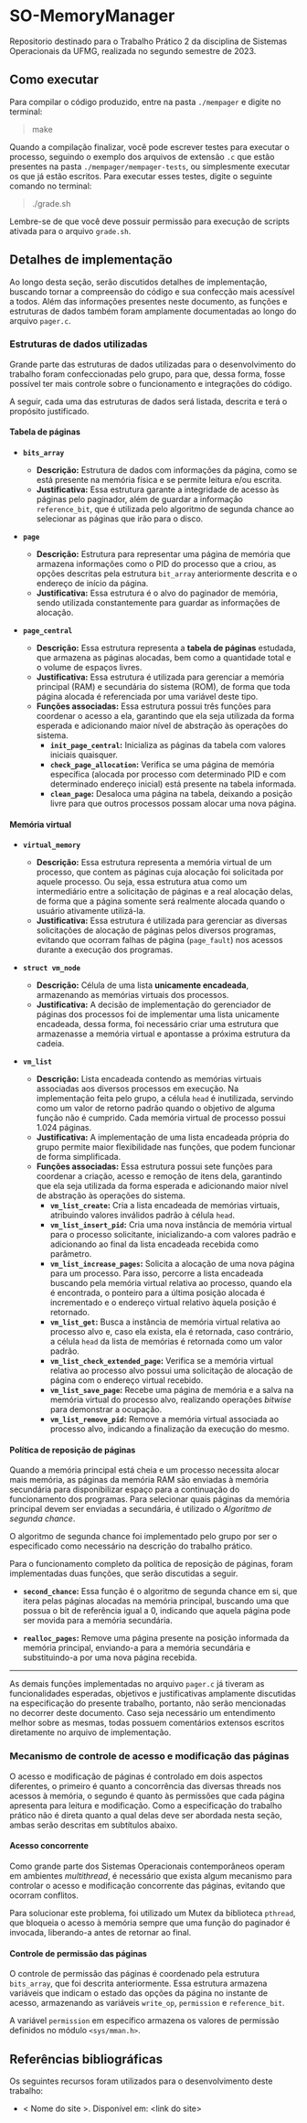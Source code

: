 # SO-MemoryManager
Repositorio destinado para o Trabalho Prático 2 da disciplina de Sistemas Operacionais da UFMG, realizada no segundo semestre de 2023.

## Como executar
Para compilar o código produzido, entre na pasta `./mempager` e digite no terminal:

> make

Quando a compilação finalizar, você pode escrever testes para executar o processo, seguindo o exemplo dos arquivos de extensão `.c` que estão presentes na pasta `./mempager/mempager-tests`, ou simplesmente executar os que já estão escritos. Para executar esses testes, digite o seguinte comando no terminal:

> ./grade.sh

Lembre-se de que você deve possuir permissão para execução de scripts ativada para o arquivo `grade.sh`.

## Detalhes de implementação
Ao longo desta seção, serão discutidos detalhes de implementação, buscando tornar a compreensão do código e sua confecção mais acessível a todos. Além das informações presentes neste documento, as funções e estruturas de dados também foram amplamente documentadas ao longo do arquivo `pager.c`.

### Estruturas de dados utilizadas
Grande parte das estruturas de dados utilizadas para o desenvolvimento do trabalho foram confeccionadas pelo grupo, para que, dessa forma, fosse possível ter mais controle sobre o funcionamento e integrações do código. 

A seguir, cada uma das estruturas de dados será listada, descrita e terá o propósito justificado.

#### Tabela de páginas
- **`bits_array`**
    - **Descrição:** Estrutura de dados com informações da página, como se está presente na memória física e se permite leitura e/ou escrita.
    - **Justificativa:** Essa estrutura garante a integridade de acesso às páginas pelo paginador, além de guardar a informação `reference_bit`, que é utilizada pelo algoritmo de segunda chance ao selecionar as páginas que irão para o disco.

- **`page`**
    - **Descrição:** Estrutura para representar uma página de memória que armazena informações como o PID do processo que a criou, as opções descritas pela estrutura `bit_array` anteriormente descrita e o endereço de início da página.
    - **Justificativa:** Essa estrutura é o alvo do paginador de memória, sendo utilizada constantemente para guardar as informações de alocação.

- **`page_central`**
    - **Descrição:** Essa estrutura representa a **tabela de páginas** estudada, que armazena as páginas alocadas, bem como a quantidade total e o volume de espaços livres.
    - **Justificativa:** Essa estrutura é utilizada para gerenciar a memória principal (RAM) e secundária do sistema (ROM), de forma que toda página alocada é referenciada por uma variável deste tipo.
    - **Funções associadas:** Essa estrutura possui três funções para coordenar o acesso a ela, garantindo que ela seja utilizada da forma esperada e adicionando maior nível de abstração às operações do sistema.
        - **`init_page_central`:** Inicializa as páginas da tabela com valores iniciais quaisquer.
        - **`check_page_allocation`:** Verifica se uma página de memória específica (alocada por processo com determinado PID e com determinado endereço inicial) está presente na tabela informada.
        - **`clean_page`:** Desaloca uma página na tabela, deixando a posição livre para que outros processos possam alocar uma nova página.

#### Memória virtual
- **`virtual_memory`**
    - **Descrição:** Essa estrutura representa a memória virtual de um processo, que contem as páginas cuja alocação foi solicitada por aquele processo. Ou seja, essa estrutura atua como um intermediário entre a solicitação de páginas e a real alocação delas, de forma que a página somente será realmente alocada quando o usuário ativamente utilizá-la.
    - **Justificativa:** Essa estrutura é utilizada para gerenciar as diversas solicitações de alocação de páginas pelos diversos programas, evitando que ocorram falhas de página (`page_fault`) nos acessos durante a execução dos programas.

- **`struct vm_node`**
    - **Descrição:** Célula de uma lista **unicamente encadeada**, armazenando as memórias virtuais dos processos.
    - **Justificativa:** A decisão de implementação do gerenciador de páginas dos processos foi de implementar uma lista unicamente encadeada, dessa forma, foi necessário criar uma estrutura que armazenasse a memória virtual e apontasse a próxima estrutura da cadeia.

- **`vm_list`**
    - **Descrição:** Lista encadeada contendo as memórias virtuais associadas aos diversos processos em execução. Na implementação feita pelo grupo, a célula `head` é inutilizada, servindo como um valor de retorno padrão quando o objetivo de alguma função não é cumprido. Cada memória virtual de processo possui 1.024 páginas.
    - **Justificativa:** A implementação de uma lista encadeada própria do grupo permite maior flexibilidade nas funções, que podem funcionar de forma simplificada.
    - **Funções associadas:** Essa estrutura possui sete funções para coordenar a criação, acesso e remoção de itens dela, garantindo que ela seja utilizada da forma esperada e adicionando maior nível de abstração às operações do sistema.
        - **`vm_list_create`:** Cria a lista encadeada de memórias virtuais, atribuindo valores inválidos padrão à célula `head`.
        - **`vm_list_insert_pid`:** Cria uma nova instância de memória virtual para o processo solicitante, inicializando-a com valores padrão e adicionando ao final da lista encadeada recebida como parâmetro.
        - **`vm_list_increase_pages`:** Solicita a alocação de uma nova página para um processo. Para isso, percorre a lista encadeada buscando pela memória virtual relativa ao processo, quando ela é encontrada, o ponteiro para a última posição alocada é incrementado e o endereço virtual relativo àquela posição é retornado.
        - **`vm_list_get`:** Busca a instância de memória virtual relativa ao processo alvo e, caso ela exista, ela é retornada, caso contrário, a célula `head` da lista de memórias é retornada como um valor padrão.
        - **`vm_list_check_extended_page`:** Verifica se a memória virtual relativa ao processo alvo possui uma solicitação de alocação de página com o endereço virtual recebido.
        - **`vm_list_save_page`:** Recebe uma página de memória e a salva na memória virtual do processo alvo, realizando operações *bitwise* para demonstrar a ocupação.
        - **`vm_list_remove_pid`:** Remove a memória virtual associada ao processo alvo, indicando a finalização da execução do mesmo.

#### Política de reposição de páginas
Quando a memória principal está cheia e um processo necessita alocar mais memória, as páginas da memória RAM são enviadas à memória secundária para disponibilizar espaço para a continuação do funcionamento dos programas. Para selecionar quais páginas da memória principal devem ser enviadas a secundária, é utilizado o *Algoritmo de segunda chance*.

O algoritmo de segunda chance foi implementado pelo grupo por ser o especificado como necessário na descrição do trabalho prático.


Para o funcionamento completo da política de reposição de páginas, foram implementadas duas funções, que serão discutidas a seguir.

- **`second_chance`:** Essa função é o algoritmo de segunda chance em si, que itera pelas páginas alocadas na memória principal, buscando uma que possua o bit de referência igual a 0, indicando que aquela página pode ser movida para a memória secundária.

- **`realloc_pages`:** Remove uma página presente na posição informada da memória principal, enviando-a para a memória secundária e substituindo-a por uma nova página recebida.

---

As demais funções implementadas no arquivo `pager.c` já tiveram as funcionalidades esperadas, objetivos e justificativas amplamente discutidas na especificação do presente trabalho, portanto, não serão mencionadas no decorrer deste documento. Caso seja necessário um entendimento melhor sobre as mesmas, todas possuem comentários extensos escritos diretamente no arquivo de implementação.

### Mecanismo de controle de acesso e modificação das páginas
O acesso e modificação de páginas é controlado em dois aspectos diferentes, o primeiro é quanto a concorrência das diversas threads nos acessos à memória, o segundo é quanto às permissões que cada página apresenta para leitura e modificação. Como a especificação do trabalho prático não é direta quanto a qual delas deve ser abordada nesta seção, ambas serão descritas em subtítulos abaixo.

#### Acesso concorrente
Como grande parte dos Sistemas Operacionais contemporâneos operam em ambientes *multithread*, é necessário que exista algum mecanismo para controlar o acesso e modificação concorrente das páginas, evitando que ocorram conflitos.

Para solucionar este problema, foi utilizado um Mutex da biblioteca `pthread`, que bloqueia o acesso à memória sempre que uma função do paginador é invocada, liberando-a antes de retornar ao final.

#### Controle de permissão das páginas
O controle de permissão das páginas é coordenado pela estrutura `bits_array`, que foi descrita anteriormente. Essa estrutura armazena variáveis que indicam o estado das opções da página no instante de acesso, armazenando as variáveis `write_op`, `permission` e `reference_bit`.

A variável `permission` em específico armazena os valores de permissão definidos no módulo `<sys/mman.h>`.

## Referências bibliográficas
Os seguintes recursos foram utilizados para o desenvolvimento deste trabalho:
- < Nome do site >. Disponível em: \<link do site\>
